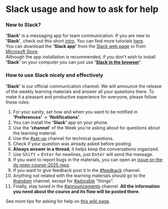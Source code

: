 # Slack usage and how to ask for help

### New to Slack?

**'Slack'** is a messaging app for team communication. If you are new to **'Slack'**, check out this short [intro](https://slack.com/help/articles/360059928654-How-to-use-Slack--your-quick-start-guide). You can find more tutorials [here](https://slack.com/help/categories/360000049063).  
You can download the **'Slack app'** from the [Slack web page](https://slack.com/downloads) or from [Microsoft Store](https://apps.microsoft.com/detail/9WZDNCRDK3WP?hl=en-gb&gl=GB).  
Although the app installation is recommended, if you don't wish to install **'Slack'** on your computer you can just use **'[Slack in the browser](https://app.slack.com/)'**.

### How to use Slack nicely and effectively

**'Slack'** is our official communication channel. We will announce the release of the weekly learning materials and answer all your questions there. To make it a pleasant and productive experience for everyone, please follow these rules:

1. For your sanity, set how and when you want to be notified in **'Preferences'** -> **'Notifications'**.
1. You can install the **'Slack'** app on your phone.
1. Use the **'channel'** of the Week you're asking about for questions about the learning material.
1. Use the [#set-up](https://ldsaprepcourse2025.slack.com/archives/C06GMB5BHU7) channel for technical questions.
1. Check if your question was already asked before posting.
1. **Always answer in a thread**, it helps keep the conversations organized.
2. Use <kbd>Shift</kbd> + <kbd>Enter</kbd> for newlines, just <kbd>Enter</kbd> will send the message.
3. If you want to report bugs in the materials, you can open an [issue on the ds-prep-course-2025 repo](https://github.com/LDSSA/ds-prep-course-2025/issues/).
4. If you want to give feedback post it in the [#feedback](https://ldsaprepcourse2025.slack.com/archives/C06H1T2AXFC) channel.
5. Anything not related with the learning materials should go to the [#random](https://ldsaprepcourse2025.slack.com/archives/C06GACNJ740) channel, except for [#adorable](https://ldsaprepcourse2025.slack.com/archives/C06GV7T3VJA) "things".
6. Finally, stay tuned in the [#announcements](https://ldsaprepcourse2025.slack.com/archives/C06FMLGUL82) channel. **All the information you need about the course and its flow will be posted there**.

See more tips for asking for help on [this wiki page](https://ldssa.github.io/wiki/DS%20Prep%20Course/Data-Science-Prep-Course/#how-to-ask-for-help).

<!-- Fix Slack links -->